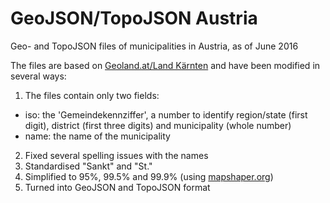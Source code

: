 # GeoJSON/TopoJSON Austria
Geo- and TopoJSON files of municipalities in Austria, as of June 2016

The files are based on [Geoland.at/Land Kärnten](https://www.data.gv.at/katalog/dataset/c33d36b0-f184-4f2a-89cc-839ca7fcf88a) and have been modified in several ways:

1. The files contain only two fields:
  * iso: the 'Gemeindekennziffer', a number to identify region/state (first digit), district (first three digits) and municipality (whole number)
  * name: the name of the municipality
2. Fixed several spelling issues with the names
2. Standardised "Sankt" and "St."
3. Simplified to 95%, 99.5% and 99.9% (using [mapshaper.org](http://www.mapshaper.org))
4. Turned into GeoJSON and TopoJSON format
